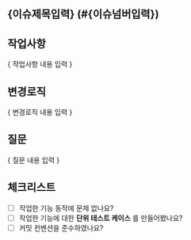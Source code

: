 ## {이슈제목입력} (#{이슈넘버입력})

## 작업사항

{ 작업사항 내용 입력 }

## 변경로직

{ 변경로직 내용 입력 }

## 질문

{ 질문 내용 입력 }


## 체크리스트

- [ ] 작업한 기능 동작에 문제 없나요?
- [ ] 작업한 기능에 대한 **단위 테스트 케이스** 를 만들어봤나요?
- [ ] 커밋 컨벤션을 준수하였나요?
